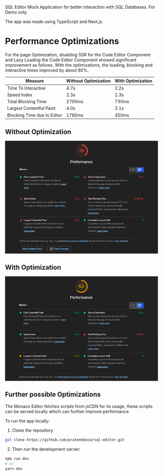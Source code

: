 SQL Editor Mock Application for better interaction with SQL Databases. For Demo only.

The app was made using TypeScript and Next.js.

# Performance Optimizations
For the page Optimization, disabling SSR for the Code Editor Component and Lazy Loading the Code Editor Component showed significant improvement as follows.
With the optimizations, the loading, blocking and interactive times improved by about 60%.

| Measure | Without Optimization | With Optimization |
|---------|-------------------|----------------------|
| Time To Interactive | 4.7s | 2.2s |
| Speed Index | 2.3s | 1.3s |
| Total Blocking Time | 2700ms | 730ms |
| Largest Contentful Paint | 4.0s | 2.1s |
| Blocking Time due to Editor | 1780ms | 450ms |

## Without Optimization
![results without optimization](./images/image2.png)

## With Optimization
![results with optimization](./images/image1.png)

## Further possible Optimizations
The Monaco Editor fetches scripts from jsCDN for its usage, these scripts can be served locally which can further improve performance

To run the app locally:

1. Clone the repository

```bash
git clone https://github.com/prateekbose/sql-editor.git
```

2. Then run the development server:

```bash
npm run dev
# or
yarn dev
```

